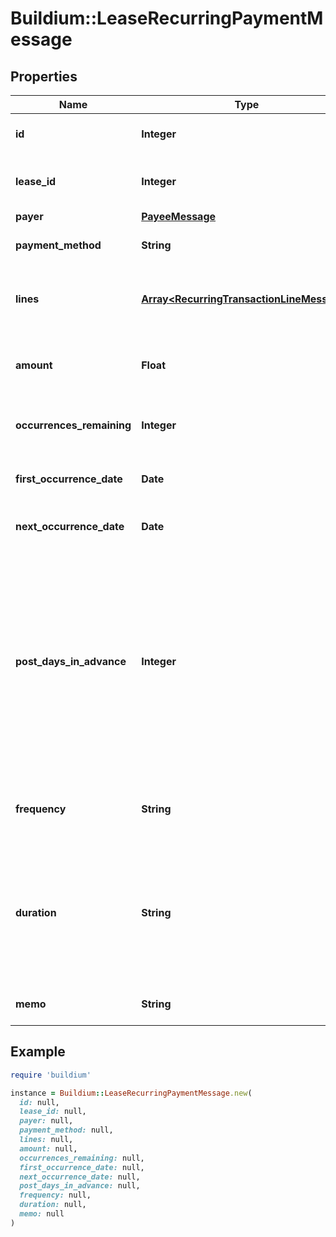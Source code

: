 # Buildium::LeaseRecurringPaymentMessage

## Properties

| Name | Type | Description | Notes |
| ---- | ---- | ----------- | ----- |
| **id** | **Integer** | The unique identifier for the recurring payment schedule. | [optional] |
| **lease_id** | **Integer** | The unique identifier of the lease that the recurring payment will be applied to. | [optional] |
| **payer** | [**PayeeMessage**](PayeeMessage.md) |  | [optional] |
| **payment_method** | **String** | The method of payment for the transaction. | [optional] |
| **lines** | [**Array&lt;RecurringTransactionLineMessage&gt;**](RecurringTransactionLineMessage.md) | Line items describing how the payment is to be allocated when the recurring transaction is processed. | [optional] |
| **amount** | **Float** | The total amount of the recurring payment based on sum of the &#x60;Lines.Amount&#x60;. | [optional] |
| **occurrences_remaining** | **Integer** | The number of remaining times this recurring payment will be processed. | [optional] |
| **first_occurrence_date** | **Date** | The date the first occurrence this payment was processed. | [optional] |
| **next_occurrence_date** | **Date** | The next date the scheduled payment will be processed. | [optional] |
| **post_days_in_advance** | **Integer** | Specifies the number of days ahead of the transaction date the payment will post on the lease ledger. This setting can be used to add the charge to the ledger ahead of the due date for visibility. For example, if the &#x60;FirstOccurrenceDate&#x60; is set to 8/10/2022 and this value is set to 5 then the charge will added to the ledger on 8/5/2022, but will have transaction date of 8/10/2022. | [optional] |
| **frequency** | **String** | Indicates the frequency at which the recurring payment is processed. | [optional] |
| **duration** | **String** | Specifies the period of time/occurrences the recurring payment will be processed. Note, if the &#x60;Frequency&#x60; field is set to &#x60;OneTime&#x60; this field should be set to &#x60;NULL&#x60; as any submitted value will be ignored. | [optional] |
| **memo** | **String** | Memo associated with the recurring payment. | [optional] |

## Example

```ruby
require 'buildium'

instance = Buildium::LeaseRecurringPaymentMessage.new(
  id: null,
  lease_id: null,
  payer: null,
  payment_method: null,
  lines: null,
  amount: null,
  occurrences_remaining: null,
  first_occurrence_date: null,
  next_occurrence_date: null,
  post_days_in_advance: null,
  frequency: null,
  duration: null,
  memo: null
)
```

